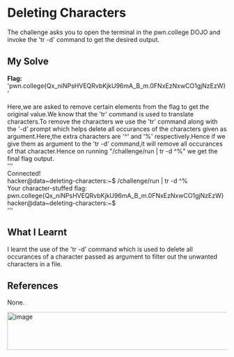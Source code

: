 # Deleting Characters
The challenge asks you to open the terminal in the pwn.college DOJO and invoke the 'tr -d' command to get the desired output.    

## My Solve
**Flag:** 'pwn.college{Qx_niNPsHVEQRvbKjkU96mA_B_m.0FNxEzNxwCO1gjNzEzW}'    

Here,we are asked to remove certain elements from the flag to get the original value.We know that the 'tr' command is used to translate characters.To remove the characters we use the 'tr' command along with the '-d' prompt which helps delete all occurances of the characters given as argument.Here,the extra characters are '^' and '%' respectively.Hence if we give them as argument to the 'tr -d' command,it will remove all occurances of that character.Hence on running "/challenge/run | tr -d ^%" we get the final flag output.   
'''    
Connected!                                                                           
hacker@data~deleting-characters:~$ /challenge/run | tr -d ^%    
Your character-stuffed flag:     
pwn.college{Qx_niNPsHVEQRvbKjkU96mA_B_m.0FNxEzNxwCO1gjNzEzW}     
hacker@data~deleting-characters:~$     
'''     

## What I Learnt
I learnt the use of the 'tr -d' command which is used to delete all occurances of a character passed as argument to filter out the unwanted characters in a file.    

## References
None.    

<img width="690" height="87" alt="image" src="https://github.com/user-attachments/assets/e51f7f61-0a40-410e-b206-2cc6484b7415" />
